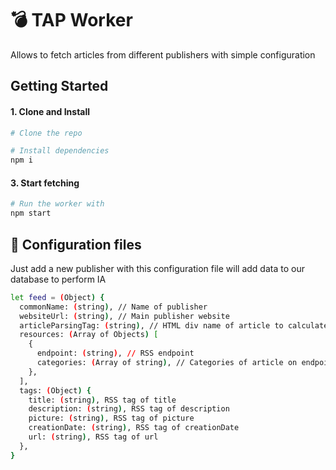 # 💣 TAP Worker

Allows to fetch articles from different publishers with simple configuration
## Getting Started

#### 1. Clone and Install

```bash
# Clone the repo

# Install dependencies
npm i
```

#### 3. Start fetching

```bash
# Run the worker with
npm start
```

## 🚀 Configuration files

Just add a new publisher with this configuration file will add data to our database to perform IA
```bash
let feed = (Object) {
  commonName: (string), // Name of publisher
  websiteUrl: (string), // Main publisher website
  articleParsingTag: (string), // HTML div name of article to calculate reading time
  resources: (Array of Objects) [
    {
      endpoint: (string), // RSS endpoint
      categories: (Array of string), // Categories of article on endpoint
    },
  ],
  tags: (Object) {
    title: (string), RSS tag of title
    description: (string), RSS tag of description
    picture: (string), RSS tag of picture
    creationDate: (string), RSS tag of creationDate
    url: (string), RSS tag of url
  },
}
```
